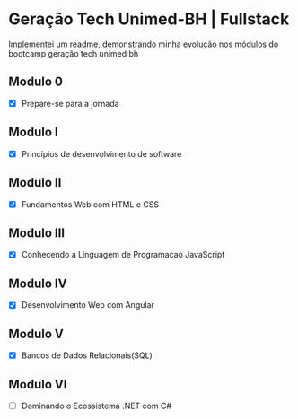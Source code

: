 # Geração Tech Unimed-BH | Fullstack

Implementei um readme, demonstrando minha evolução nos módulos do bootcamp geração tech unimed bh

## Modulo 0

- [x] Prepare-se para a jornada


## Modulo I

- [x] Princípios de desenvolvimento de software

## Modulo II

- [x] Fundamentos Web com HTML e CSS

## Modulo III

- [x] Conhecendo a Linguagem de Programacao JavaScript

## Modulo IV

- [x] Desenvolvimento Web com Angular

## Modulo V

- [x] Bancos de Dados Relacionais(SQL)

## Modulo VI

- [ ] Dominando o Ecossistema .NET com C#




